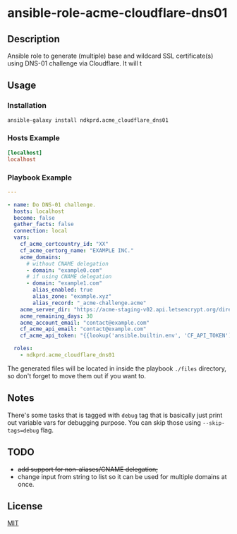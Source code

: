 # ansible-role-acme-cloudflare-dns01

## Description

Ansible role to generate (multiple) base and wildcard SSL certificate(s) using DNS-01 challenge via Cloudflare. It will t

## Usage

### Installation

```bash
ansible-galaxy install ndkprd.acme_cloudflare_dns01
```

### Hosts Example

```ini
[localhost]
localhost
```

### Playbook Example

```yaml
---

- name: Do DNS-01 challenge.
  hosts: localhost
  become: false
  gather_facts: false
  connection: local
  vars:
    cf_acme_certcountry_id: "XX"
    cf_acme_certorg_name: "EXAMPLE INC."
    acme_domains:
      # without CNAME delegation
      - domain: "example0.com"
      # if using CNAME delegation
      - domain: "example1.com"
        alias_enabled: true
        alias_zone: "example.xyz"
        alias_record: "_acme-challenge.acme"
    acme_server_dir: "https://acme-staging-v02.api.letsencrypt.org/directory"
    acme_remaining_days: 30
    acme_account_email: "contact@example.com"
    cf_acme_api_email: "contact@example.com"
    cf_acme_api_token: "{{lookup('ansible.builtin.env', 'CF_API_TOKEN') }}"

  roles:
    - ndkprd.acme_cloudflare_dns01

```

The generated files will be located in inside the playbook `./files` directory, so don't forget to move them out if you want to.

## Notes

There's some tasks that is tagged with `debug` tag that is basically just print out variable vars for debugging purpose. You can skip those using `--skip-tags=debug` flag.

## TODO

- ~~add support for non-aliases/CNAME delegation;~~
- change input from string to list so it can be used for multiple domains at once.

## License

[MIT](./LICENSE)
